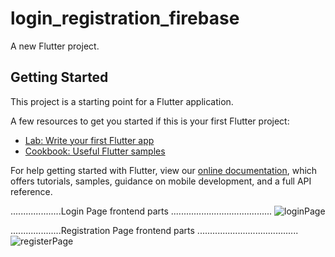 # login_registration_firebase

A new Flutter project.

## Getting Started

This project is a starting point for a Flutter application.

A few resources to get you started if this is your first Flutter project:

- [Lab: Write your first Flutter app](https://flutter.dev/docs/get-started/codelab)
- [Cookbook: Useful Flutter samples](https://flutter.dev/docs/cookbook)

For help getting started with Flutter, view our
[online documentation](https://flutter.dev/docs), which offers tutorials,
samples, guidance on mobile development, and a full API reference.

....................Login Page  frontend parts ........................................
![loginPage](https://user-images.githubusercontent.com/62325742/156351997-89b7349c-e735-4cee-bc6a-331aa852ba02.PNG)




....................Registration Page  frontend parts ........................................
![registerPage](https://user-images.githubusercontent.com/62325742/156352105-0918b647-c186-4863-8a35-a8ebb3991ed1.PNG)

